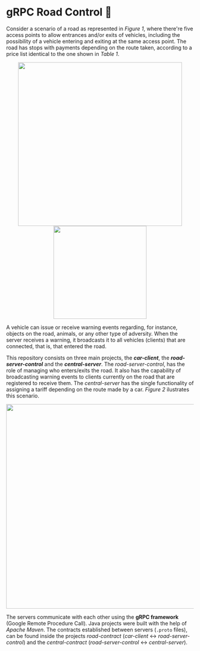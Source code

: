 # gRPC Road Control 🚗
Consider a scenario of a road as represented in _Figure 1_, where there're five access points to allow entrances and/or exits of vehicles, including the possibility of a vehicle entering and exiting at the same access point. The road has stops with payments depending on the route taken, according to a price list identical to the one shown in _Table 1_.

<p align="center">
  <img src="https://user-images.githubusercontent.com/47757441/210454605-90486e4d-89b0-48ac-ad6b-5dbfb67ede80.png" width="440">
  <img src="https://user-images.githubusercontent.com/47757441/210454627-fb6707b2-9360-4751-b6df-5f632d363346.png" width="250">
</p>

A vehicle can issue or receive warning events regarding, for instance, objects on the road, animals, or any other type of adversity. When the server receives a warning, it broadcasts it to all vehicles (clients) that are connected, that is, that entered the road.

This repository consists on three main projects, the **_car-client_**, the **_road-server-control_** and the **_central-server_**. The *road-server-control*, has the role of managing who enters/exits the road. It also has the capability of broadcasting warning events to clients currently on the road that are registered to receive them. The _central-server_ has the single functionality of assigning a tariff depending on the route made by a car. _Figure 2_ ilustrates this scenario.

<p align="center">
  <img src="https://user-images.githubusercontent.com/47757441/210455373-f2b3ad9b-2c2e-46b1-9708-9feb4fe73c98.png" width="550">
</p>

The servers communicate with each other using the **gRPC framework** (Google Remote Procedure Call). Java projects were built with the help of _Apache Maven_. The contracts established between servers (`.proto` files), can be found inside the projects _road-contract_ (_car-client_ <-> _road-server-control_) and the _central-contract_ (_road-server-control_ <-> _central-server_).
